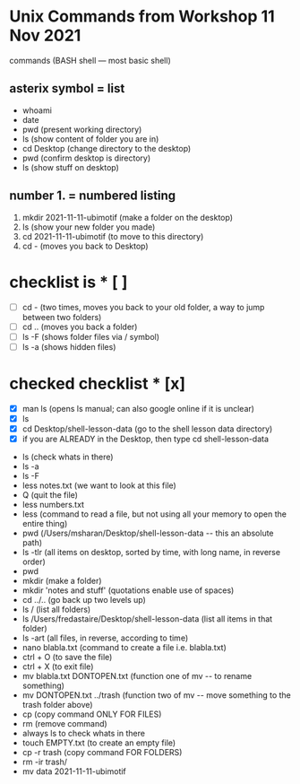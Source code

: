 # Unix Commands from Workshop 11 Nov 2021

commands (BASH shell — most basic shell)

## asterix symbol = list
* whoami
* date
* pwd (present working directory)
* ls (show content of folder you are in)
* cd Desktop (change directory to the desktop)
* pwd (confirm desktop is directory)
* ls (show stuff on desktop)
## number 1. = numbered listing
1. mkdir 2021-11-11-ubimotif (make a folder on the desktop)
1. ls (show your new folder you made)
1. cd 2021-11-11-ubimotif (to move to this directory)
1. cd - (moves you back to Desktop)
# checklist is * [ ] 
* [ ] cd - (two times, moves you back to your old folder, a way to jump between two folders)
* [ ] cd .. (moves you back a folder)
* [ ] ls -F (shows folder files via / symbol)
* [ ] ls -a (shows hidden files)
# checked checklist * [x]
* [x] man ls (opens ls manual; can also google online if it is unclear)
* [x] ls
* [x] cd Desktop/shell-lesson-data (go to the shell lesson data directory)
* [x] if you are ALREADY in the Desktop, then type cd shell-lesson-data
* ls (check whats in there)
* ls -a
* ls -F
* less notes.txt (we want to look at this file)
* Q (quit the file)
* less numbers.txt
* less (command to read a file, but not using all your memory to open the entire thing)
* pwd (/Users/msharan/Desktop/shell-lesson-data -- this an absolute path)
* ls -tlr (all items on desktop, sorted by time, with long name, in reverse order)
* pwd
* mkdir (make a folder)
* mkdir 'notes and stuff' (quotations enable use of spaces)
* cd ../.. (go back up two levels up)
* ls / (list all folders)
* ls /Users/fredastaire/Desktop/shell-lesson-data (list all items in that folder)
* ls -art (all files, in reverse, according to time)
* nano blabla.txt (command to create a file i.e. blabla.txt)
* ctrl + O (to save the file)
* ctrl + X (to exit file)
* mv blabla.txt DONTOPEN.txt (function one of mv -- to rename something)
* mv DONTOPEN.txt ../trash (function two of mv -- move something to the trash folder above)
* cp (copy command ONLY FOR FILES)
* rm (remove command)
* always ls to check whats in there
* touch EMPTY.txt (to create an empty file)
* cp -r trash (copy command FOR FOLDERS)
* rm -ir trash/
* mv data 2021-11-11-ubimotif
